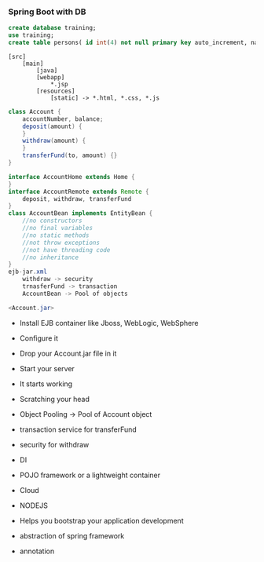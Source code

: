 ### Spring Boot with DB

``` sql
create database training;
use training;
create table persons( id int(4) not null primary key auto_increment, name varchar(40), age int(4));
```
 



```
[src]
	[main]
		[java]
		[webapp]
			*.jsp
		[resources]
			[static] -> *.html, *.css, *.js

```

``` java
class Account {
	accountNumber, balance;
	deposit(amount) {
	}
	withdraw(amount) {
	}
	transferFund(to, amount) {}
}

```

``` java
interface AccountHome extends Home {
}
interface AccountRemote extends Remote {
	deposit, withdraw, transferFund
}
class AccountBean implements EntityBean {
	//no constructors
	//no final variables
	//no static methods
	//not throw exceptions
	//not have threading code 
	//no inheritance
}
ejb-jar.xml
	withdraw -> security
	trnasferFund -> transaction
	AccountBean -> Pool of objects

<Account.jar>

```

* Install EJB container like Jboss, WebLogic, WebSphere
* Configure it
* Drop your Account.jar file in it
* Start your server
* It starts working
* Scratching your head





* Object Pooling -> Pool of Account object
* transaction service for transferFund 
* security for withdraw

* DI
* POJO framework or a lightweight container


* Cloud
* NODEJS
* Helps you bootstrap your application development
* abstraction of spring framework
* annotation  